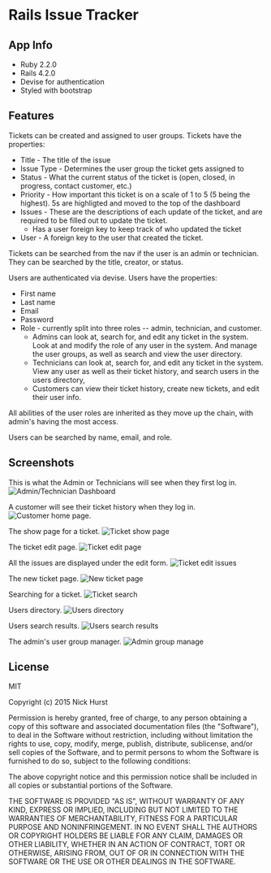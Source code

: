 Rails Issue Tracker
===================

App Info
----------

* Ruby 2.2.0
* Rails 4.2.0
* Devise for authentication
* Styled with bootstrap

Features
--------

Tickets can be created and assigned to user groups. Tickets have the properties:

* Title - The title of the issue
* Issue Type - Determines the user group the ticket gets assigned to
* Status - What the current status of the ticket is (open, closed, in progress, contact customer, etc.)
* Priority - How important this ticket is on a scale of 1 to 5 (5 being the highest). 5s are highligted and moved to the top of the dashboard
* Issues - These are the descriptions of each update of the ticket, and are required to be filled out to update the ticket.
    * Has a user foreign key to keep track of who updated the ticket
* User - A foreign key to the user that created the ticket.

Tickets can be searched from the nav if the user is an admin or technician. They can be searched by the title, creator, or status.

Users are authenticated via devise. Users have the properties:

* First name
* Last name
* Email
* Password
* Role - currently split into three roles -- admin, technician, and customer.
    * Admins can look at, search for, and edit any ticket in the system. Look at and modify the role of any user in the system. And manage the user groups, as well as search and view the user directory.
    * Technicians can look at, search for, and edit any ticket in the system. View any user as well as their ticket history, and search users in the users directory,
    * Customers can view their ticket history, create new tickets, and edit their user info.

All abilities of the user roles are inherited as they move up the chain, with admin's having the most access.

Users can be searched by name, email, and role.

Screenshots
-----------

This is what the Admin or Technicians will see when they first log in.
![Admin/Technician Dashboard](http://i.imgur.com/UdsX4V9.png)

A customer will see their ticket history when they log in.
![Customer home page](http://i.imgur.com/6Wgzxc0.png).

The show page for a ticket.
![Ticket show page](http://i.imgur.com/PCsJg3W.png)

The ticket edit page.
![Ticket edit page](http://i.imgur.com/LVw2X9m.png)

All the issues are displayed under the edit form.
![Ticket edit issues](http://i.imgur.com/yQXpxfF.png)

The new ticket page.
![New ticket page](http://i.imgur.com/TGoqrnX.png)

Searching for a ticket.
![Ticket search](http://i.imgur.com/TGoqrnX.png)

Users directory.
![Users directory](http://i.imgur.com/4B7OeNA.png)

Users search results.
![Users search results](http://i.imgur.com/dqxJXvD.png)

The admin's user group manager.
![Admin group manage](http://i.imgur.com/k2QBiSA.png)

License
-------

MIT

Copyright (c) 2015 Nick Hurst

Permission is hereby granted, free of charge, to any person obtaining a copy
of this software and associated documentation files (the "Software"), to deal
in the Software without restriction, including without limitation the rights
to use, copy, modify, merge, publish, distribute, sublicense, and/or sell
copies of the Software, and to permit persons to whom the Software is
furnished to do so, subject to the following conditions:

The above copyright notice and this permission notice shall be included in all
copies or substantial portions of the Software.

THE SOFTWARE IS PROVIDED "AS IS", WITHOUT WARRANTY OF ANY KIND, EXPRESS OR
IMPLIED, INCLUDING BUT NOT LIMITED TO THE WARRANTIES OF MERCHANTABILITY,
FITNESS FOR A PARTICULAR PURPOSE AND NONINFRINGEMENT. IN NO EVENT SHALL THE
AUTHORS OR COPYRIGHT HOLDERS BE LIABLE FOR ANY CLAIM, DAMAGES OR OTHER
LIABILITY, WHETHER IN AN ACTION OF CONTRACT, TORT OR OTHERWISE, ARISING FROM,
OUT OF OR IN CONNECTION WITH THE SOFTWARE OR THE USE OR OTHER DEALINGS IN THE
SOFTWARE.